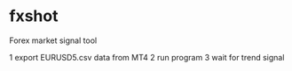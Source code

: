 # fxshot
Forex market signal tool

1 export EURUSD5.csv data from MT4
2 run program
3 wait for trend signal
